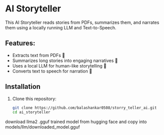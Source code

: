 # AI Storyteller

This AI Storyteller reads stories from PDFs, summarizes them, and narrates them using a locally running LLM and Text-to-Speech.

## Features:
- Extracts text from PDFs 📄
- Summarizes long stories into engaging narratives 📖
- Uses a local LLM for human-like storytelling 🤖
- Converts text to speech for narration 🎤

## Installation

1. Clone this repository:
   ```bash
   git clone https://github.com/balashankar0508/storry_teller_ai.git
   cd ai_storyteller

download llma2 .gguf trained model from hugging face and copy into models/llm/downloaded_model.gguf
